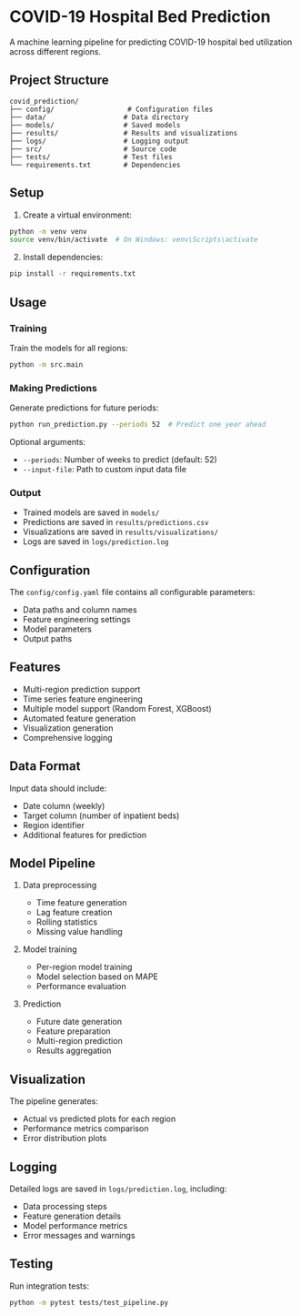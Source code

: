 # COVID-19 Hospital Bed Prediction

A machine learning pipeline for predicting COVID-19 hospital bed utilization across different regions.

## Project Structure

```
covid_prediction/
├── config/                  # Configuration files
├── data/                   # Data directory
├── models/                 # Saved models
├── results/                # Results and visualizations
├── logs/                   # Logging output
├── src/                    # Source code
├── tests/                  # Test files
└── requirements.txt        # Dependencies
```

## Setup

1. Create a virtual environment:
```bash
python -m venv venv
source venv/bin/activate  # On Windows: venv\Scripts\activate
```

2. Install dependencies:
```bash
pip install -r requirements.txt
```

## Usage

### Training

Train the models for all regions:
```bash
python -m src.main
```

### Making Predictions

Generate predictions for future periods:
```bash
python run_prediction.py --periods 52  # Predict one year ahead
```

Optional arguments:
- `--periods`: Number of weeks to predict (default: 52)
- `--input-file`: Path to custom input data file

### Output

- Trained models are saved in `models/`
- Predictions are saved in `results/predictions.csv`
- Visualizations are saved in `results/visualizations/`
- Logs are saved in `logs/prediction.log`

## Configuration

The `config/config.yaml` file contains all configurable parameters:
- Data paths and column names
- Feature engineering settings
- Model parameters
- Output paths

## Features

- Multi-region prediction support
- Time series feature engineering
- Multiple model support (Random Forest, XGBoost)
- Automated feature generation
- Visualization generation
- Comprehensive logging

## Data Format

Input data should include:
- Date column (weekly)
- Target column (number of inpatient beds)
- Region identifier
- Additional features for prediction

## Model Pipeline

1. Data preprocessing
   - Time feature generation
   - Lag feature creation
   - Rolling statistics
   - Missing value handling

2. Model training
   - Per-region model training
   - Model selection based on MAPE
   - Performance evaluation

3. Prediction
   - Future date generation
   - Feature preparation
   - Multi-region prediction
   - Results aggregation

## Visualization

The pipeline generates:
- Actual vs predicted plots for each region
- Performance metrics comparison
- Error distribution plots

## Logging

Detailed logs are saved in `logs/prediction.log`, including:
- Data processing steps
- Feature generation details
- Model performance metrics
- Error messages and warnings

## Testing

Run integration tests:
```bash
python -m pytest tests/test_pipeline.py
``` 